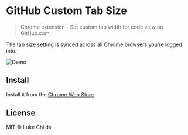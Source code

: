 # GitHub Custom Tab Size

> Chrome extension - Set custom tab width for code view on GitHub.com

The tab size setting is synced across all Chrome browsers you're logged into.

![Demo](http://i.imgur.com/Y3Rf9SF.gif)

## Install

Install it from the [Chrome Web Store](https://chrome.google.com/webstore/detail/github-custom-tab-size/jcjfkmdkcaopkioccnpbhiemfcmpnghe).

## License

MIT © Luke Childs
